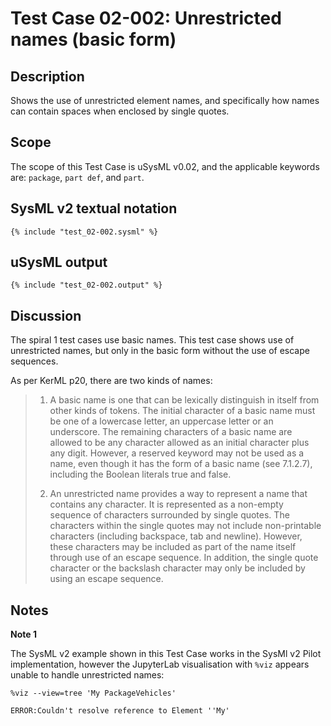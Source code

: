 # Test Case 02-002: Unrestricted names (basic form)


## Description

Shows the use of unrestricted element names, and specifically
how names can contain spaces when enclosed by single quotes.


## Scope

The scope of this Test Case is uSysML v0.02, and the applicable
keywords are: `package`, `part def`, and `part`.


## SysML v2 textual notation

```sysml
{% include "test_02-002.sysml" %}
```


## uSysML output

```
{% include "test_02-002.output" %}
```


## Discussion

The spiral 1 test cases use basic names. This test case shows use
of unrestricted names, but only in the basic form without the use
of escape sequences.

As per KerML p20, there are two kinds of names:


> 1. A basic name is one that can be lexically distinguish in itself from
> other kinds of tokens. The initial character of a basic name must be one
> of a lowercase letter, an uppercase letter or an underscore. The remaining
> characters of a basic name are allowed to be any character allowed as an
> initial character plus any digit. However, a reserved keyword may not be
> used as a name, even though it has the form of a basic name (see 7.1.2.7),
> including the Boolean literals true and false.
> 
> 2. An unrestricted name provides a way to represent a name that contains
> any character. It is represented as a non-empty sequence of characters
> surrounded by single quotes. The characters within the single quotes may
> not include non-printable characters (including backspace, tab and newline).
> However, these characters may be included as part of the name itself
> through use of an escape sequence. In addition, the single quote character
> or the backslash character may only be included by using an escape sequence.


## Notes

**Note 1**

The SysML v2 example shown in this Test Case works in the SysMl v2 Pilot
implementation, however the JupyterLab visualisation with `%viz` appears
unable to handle unrestricted names:


```jupyter
%viz --view=tree 'My PackageVehicles'

ERROR:Couldn't resolve reference to Element ''My'
```
